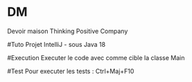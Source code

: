 # DM
Devoir maison Thinking Positive Company

#Tuto
Projet IntelliJ - sous Java 18

#Execution
Executer le code avec comme cible la classe Main

#Test
Pour executer les tests : Ctrl+Maj+F10 
